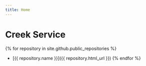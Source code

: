 ```yaml
---
title: Home
---
```


<h1>Creek Service</h1>

{% for repository in site.github.public_repositories %}
  * [{{ repository.name }}]({{ repository.html_url }})
{% endfor %}
